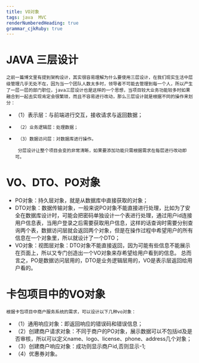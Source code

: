 ```yaml
---
title: VO对象
tags: java  MVC
renderNumberedHeading: true
grammar_cjkRuby: true
---
```



# JAVA 三层设计
    之前一篇博文里有提到架构设计，其实很容易理解为什么要使用三层设计，在我们现实生活中层级管理几乎无处不在，因为当一个团队人数太多时，领导者不可能去管理到每一个人，所以产生了一层一层的部门职位，java三层设计也是这样的一个思想，当项目较大业务功能较多时如果融合到一起去实现肯定会很繁琐，而且不容易进行改动，那么三层设计就是根据不同的操作来划分：
		

 - （1）表示层：与前端进行交互，接收请求与返回数据；
 - 		（2）业务逻辑层：处理数据；
 - 		（3）数据访问层：对数据库进行操作。

		分层设计让整个项目会变的非常清晰，如果要添加功能只需根据需求在每层进行改动即可。
# VO、DTO、PO对象
 - PO对象：持久层对象，就是从数据库中直接获取的对象；
 - DTO对象：数据传输对象，一般来说PO对象不能直接进行处理，比如为了安全在数据库设计时，可能会把密码单独设计一个表进行处理，通过用户id连接用户信息表，当用户登录之后需要获取用户信息，这样的话查询时需要分别查询两个表，数据访问层就会返回两个对象，但是在操作过程中希望用户的所有信息在一个对象里，所以就设计了一个DTO；
 - VO对象：视图层对象：DTO对象不能直接返回，因为可能有些信息不能展示在页面上，所以又专门创造出一个VO对象来存希望给用户看到的信息。
  总而言之，PO是数据访问层用的，DTO是业务逻辑层用的，VO是表示层返回给用户看的。
 # 卡包项目中的VO对象
    根据卡包项目中商户服务系统的需求，可以设计以下几种vo对象：

 - （1）通用响应对象：即返回响应的错误码和错误信息；
 - 	（2）创建商户请求对象：不同于商户的PO对象，展示数据可以不包括id及是否审核，所以可以定义name、logo、license、phone、address几个对象；
 - 	（3）创建商户响应对象：成功则显示商户id,否则显示-1;
 - 	（4）优惠券对象。